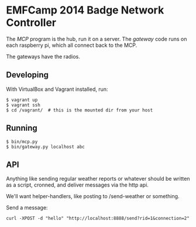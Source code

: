 # EMFCamp 2014 Badge Network Controller

The *MCP* program is the hub, run it on a server. The *gateway* code
runs on each raspberry pi, which all connect back to the MCP.

The gateways have the radios.

## Developing

With VirtualBox and Vagrant installed, run:

    $ vagrant up
    $ vagrant ssh
    $ cd /vagrant/  # this is the mounted dir from your host

## Running

    $ bin/mcp.py
    $ bin/gateway.py localhost abc

## API

Anything like sending regular weather reports or whatever should be
written as a script, cronned, and deliver messages via the http api.

We'll want helper-handlers, like posting to /send-weather or something.

Send a message:

    curl -XPOST -d "hello" "http://localhost:8888/send?rid=1&connection=2"



